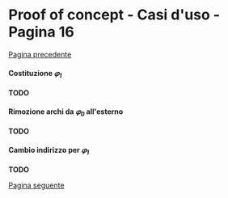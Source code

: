 # Proof of concept - Casi d'uso - Pagina 16

[Pagina precedente](UseCases15.md)

#### <a name="Costituzione_phi1"></a>Costituzione *𝜑<sub>1</sub>*

**TODO**

#### <a name="Rimozione_archi_esterni_phi0"></a>Rimozione archi da *𝜑<sub>0</sub>* all'esterno

**TODO**

#### <a name="Cambio_indirizzo_phi1"></a>Cambio indirizzo per *𝜑<sub>1</sub>*

**TODO**


[Pagina seguente](UseCases17.md)
